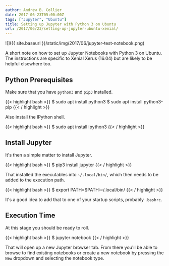 ```yaml
---
author: Andrew B. Collier
date: 2017-06-23T05:00:00Z
tags: ["Jupyter", "Ubuntu"]
title: Setting up Jupyter with Python 3 on Ubuntu
url: /2017/06/23/setting-up-jupyter-ubuntu-xenial/
---
```


![]({{ site.baseurl }}/static/img/2017/06/jupyter-test-notebook.png)

A short note on how to set up Jupyter Notebooks with Python 3 on Ubuntu. The instructions are specific to Xenial Xerus (16.04) but are likely to be helpful elsewhere too.

<!--more-->

## Python Prerequisites

Make sure that you have `python3` and `pip3` installed.

{{< highlight bash >}}
$ sudo apt install python3
$ sudo apt install python3-pip
{{< / highlight >}}

Also install the IPython shell.

{{< highlight bash >}}
$ sudo apt install ipython3
{{< / highlight >}}

## Install Jupyter

It's then a simple matter to install Jupyter.

{{< highlight bash >}}
$ pip3 install jupyter
{{< / highlight >}}

That installed the executables into `~/.local/bin/`, which then needs to be added to the execution path.

{{< highlight bash >}}
$ export PATH=$PATH:~/.local/bin/
{{< / highlight >}}

It's a good idea to add that to one of your startup scripts, probably `.bashrc`.

## Execution Time

At this stage you should be ready to roll.

{{< highlight bash >}}
$ jupyter notebook
{{< / highlight >}}

That will open up a new Jupyter browser tab. From there you'll be able to browse to find existing notebooks or create a new notebook by pressing the `New` dropdown and selecting the notebook type.

